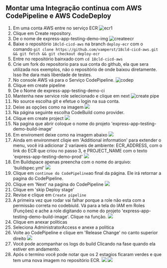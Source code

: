 ## Montar uma Integração continua com AWS CodePipeline e AWS CodeDeploy

1. Em uma conta AWS entre no serviço ECR
   ![ecr1](images/ecr1.png)
2. Clique em Create repository.
3. De o nome de express-app-testing-demo-img
   ![createecr](images/createecr.png)
4. Baixe o repositório `18cld-cicd-aws` na branch `deploy-ecr` com o comando `git clone https://github.com/vamperst/18cld-cicd-aws.git && git fetch && git checkout deploy-ecr`
5. Entre no repositório bainxado com `cd 18cld-cicd-aws`
6. Crie um fork do repositorio para sua conta do github, ela que sera utilizada nos exemplos, não o repositório de onde baixou diretamente. Isso lhe dara mais liberdade de testes.
7. No console AWS vá para o Serviço CodePipeline.
   ![codep](images/painelcodepipeline.png)
8. Clique em create pipeline
9. De o Nome de express-app-testing-demo-ci
10. Mantenha new service role selecionado e clique em next
    ![create pipe](images/createpipe1.png)
11. No source escolha git e efetue o login na sua conta.
12. Deixe as opções como na imagem
    ![](images/createpipe2.png)
13. Na página seguinte escolha CodeBuild como provider.
14. Clique em create project
    ![](images/createpipe3.png)
15. Na pagina que abrir coloque o nome do projeto 'express-app-testing-demo-build-image'
16. Em enviroment deixe como na imagem abaixo
    ![](images/createenvbuild1.png)
17. Ainda em environment cliqie em 'Additional information' para extender o menu, você irá adicionar 2 variaveis de ambiente: ECR_ADDRESS, com o link do ECR que criou no passo 3, e PROJECT_NAME com o texto 'express-app-testing-demo-prod'
    ![](images/createenvbuild2.png)
18. Em Buildspace apenas preencha com o nome do arquivo: 'buildspec.yml'
    ![](images/createbuild3.png)
19. Clique em `continue do CodePipeline`ao final da página. Ele irá retornar a pagina do CodePipeline.
20. Clique em 'Next' na pagina do CodePipeline
    ![](images/createpipe4.png)
21. Clique em 'skip Deploy stage'
22. Revise e clique em `Create pipeline`
23. A primeira vez que rodar vai falhar porque a role não esta com a permissão correta no codebiuld. Vá para a tela do IAM em Roles (Funções) e ache a role digitando o nome do projeto 'express-app-testing-demo-build-image'. Clique na função.
    ![](images/IamRoleBuild.png)
24. Clique em anexar politicas
25. Seleciona AdministratorAccess e anexe a politica
26. Volte ao CodePipeline e clique em 'Release Change' no canto superior direito
    ![](images/releaseChange.png)
27. Você pode acompanhar os logs do build Clicando na fase quando ela estiver em andamento.
28. Após o termino você pode notar que os 2 estagios ficaram verdes e que tem uma nova imagem no repositório ECR.
    ![](images/greensucess.png)
    ![](images/ecr2.png)
    